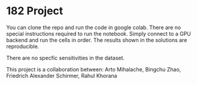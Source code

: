 # 182 Project

You can clone the repo and run the code in google colab. There are no special instructions required to run the notebook. Simply connect to a GPU backend and run the cells in order. The results shown in the solutions are reproducible.

There are no specfic sensitivities in the dataset.

This project is a collaboration between:
Arto Mihalache, Bingchu Zhao, Friedrich Alexander Schirmer, Rahul Khorana

